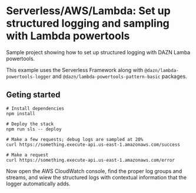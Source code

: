 # Serverless/AWS/Lambda: Set up structured logging and sampling with Lambda powertools

Sample project showing how to set up structured logging with DAZN Lamba powertools.

This example uses the Serverless Framework along with `@dazn/lambda-powertools-logger` and `@dazn/lambda-powertools-pattern-basic` packages.

## Geting started

```
# Install dependencies
npm install

# Deploy the stack
npm run sls -- deploy

# Make a few requests; debug logs are sampled at 20%
curl https://something.execute-api.us-east-1.amazonaws.com/success

# Make a request
curl https://something.execute-api.us-east-1.amazonaws.com/error
```

Now open the AWS CloudWatch console, find the proper log groups and streams, and wiew the structured logs with contextual information that the logger automatically adds.
